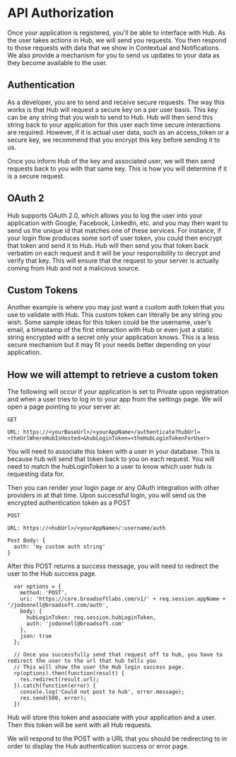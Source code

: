 # API Authorization

Once your application is registered, you'll be able to interface with Hub. As the user takes actions in Hub, we will send you requests. You then respond to those requests with data that we show in Contextual and Notifications. We also provide a mechanism for you to send us updates to your data as they become available to the user.

## Authentication

As a developer, you are to send and receive secure requests. The way this works is that Hub will request a secure key on a per user basis. This key can be any string that you wish to send to Hub. Hub will then send this string back to your application for this user each time secure interactions are required. However, if it is actual user data, such as an access_token or a secure key, we recommend that you encrypt this key before sending it to us.

Once you inform Hub of the key and associated user, we will then send requests back to you with that same key. This is how you will determine if it is a secure request.

## OAuth 2

Hub supports OAuth 2.0, which allows you to log the user into your application with Google, Facebook, LinkedIn, etc. and you may then want to send us the unique id that matches one of these services. For instance, if your login flow produces some sort of user token, you could then encrypt that token and send it to Hub. Hub will then send you that token back verbatim on each request and it will be your responsibility to decrypt and verify that key. This will ensure that the request to your server is actually coming from Hub and not a malicious source.

## Custom Tokens

Another example is where you may just want a custom auth token that you use to validate with Hub. This custom token can literally be any string you wish. Some sample ideas for this token could be the username, user’s email, a timestamp of the first interaction with Hub or even just a static string encrypted with a secret only your application knows. This is a less secure mechanism but it may fit your needs better depending on your application.  

## How we will attempt to retrieve a custom token

The following will occur if your application is set to Private upon registration and when a user tries to log in to your app from the settings page. We will open a page pointing to your server at:

```
GET

URL: https://<yourBaseUrl>/<yourAppName>/authenticate?hubUrl=<theUrlWhereHubIsHosted>&hubLoginToken=<theHubLoginTokenForUser>
```

You will need to associate this token with a user in your database. This is because hub will send that token back to you on each request. You will need to match the hubLoginToken to a user to know which user hub is requesting data for.

Then you can render your login page or any OAuth integration with other providers in at that time.
Upon successful login, you will send us the encrypted authentication token as a POST

```
POST

URL: https://<hubUrl>/<yourAppName>/:username/auth

Post Body: {
  auth: 'my custom auth string'
}
```

After this POST returns a success message, you will need to redirect the user to the Hub success page.

```
  var options = {
    method: 'POST',
    uri: 'https://core.broadsoftlabs.com/v1/' + req.session.appName + '/jodonnell@broadsoft.com/auth',
    body: {
      hubLoginToken: req.session.hubLoginToken,
      auth: 'jodonnell@broadsoft.com'
    },
    json: true
  };

  // Once you successfully send that request off to hub, you have to redirect the user to the url that hub tells you
  // This will show the user the Hub login success page.
  rp(options).then(function(result) {
    res.redirect(result.url);
  }).catch(function(error) {
    console.log('Could not post to hub', error.message);
    res.send(500, error);
  })
```

Hub will store this token and associate with your application and a user. Then this token will be sent with all Hub requests.

We will respond to the POST with a URL that you should be redirecting to in order to display the Hub authentication success or error page.
